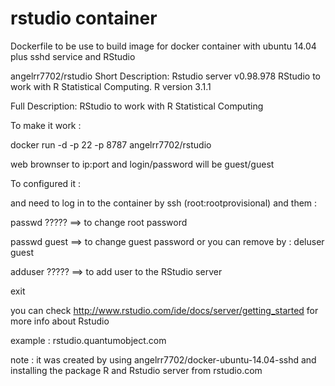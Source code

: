 rstudio container
=================

Dockerfile to be use to build image for docker container with ubuntu 14.04 plus sshd service and RStudio

angelrr7702/rstudio
Short Description:
Rstudio server v0.98.978
RStudio to work with R Statistical Computing.
R version 3.1.1


Full Description:
RStudio to work with R Statistical Computing

To make it work :

docker run -d -p 22 -p 8787 angelrr7702/rstudio

web brownser to ip:port and login/password will be guest/guest


To configured it :

and need to log in to the container by ssh (root:rootprovisional) and them :

passwd ????? ==> to change root password

passwd guest ==> to change guest password or you can remove by :  deluser guest

adduser ????? ==> to add user to the RStudio server

exit


you can check http://www.rstudio.com/ide/docs/server/getting_started for more info about Rstudio



example : rstudio.quantumobject.com

note : it was created by using angelrr7702/docker-ubuntu-14.04-sshd and installing the package R and Rstudio server from rstudio.com
